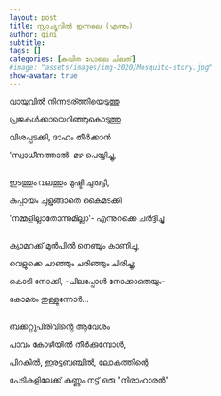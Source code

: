 ```yaml
---
layout: post
title: സ്റ്റാച്യുവില്‍ ഇന്നലെ (എന്നും) 
author: gini
subtitle: 
tags: []
categories: [കവിത പോലെ ചിലത്]
#image: "assets/images/img-2020/Mosquito-story.jpg"
show-avatar: true
---
```


വായുവില്‍ നിന്നടര്ത്തിയെടുത്തു

പ്രജകള്‍ക്കായെറിഞ്ഞുകൊടുത്തു 

വിശപ്പടക്കി, ദാഹം തീര്‍ക്കാന്‍ 

'സ്വാധീനത്താല്‍' മഴ പെയ്യിച്ചു,

<br>
ഇടത്തും വലത്തും മുഷ്ടി ചുരുട്ടി,

കുപ്പായം ചുളുങ്ങാതെ കൈമടക്കി 

'നമ്മളില്ലാതോന്നുമില്ലാ'- എന്നുറക്കെ ചര്‍ദ്ദിച്ചു 

<br>
ക്യാമറക്ക് മുന്‍പില്‍ നെഞ്ചും കാണിച്ചു, 

വെളുക്കെ ചാഞ്ഞും ചരിഞ്ഞും ചിരിച്ചു;

കൊടി  നോക്കി, -ചിലപ്പോള്‍ നോക്കാതെയും-

കോമരം തുള്ളുന്നോര്‍...

<br>
ബക്കറ്റുപിരിവിന്റെ ആവേശം

പാവം കോഴിയില്‍ തീര്‍ക്കുമ്പോള്‍,

പിറകില്‍, ഇരട്ടബഞ്ചില്‍, ലോകത്തിന്റെ

പേടികളിലേക്ക് കണ്ണും നട്ട്  ഒരു "നിരാഹാരന്‍"   